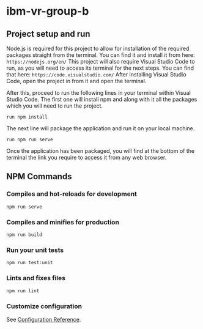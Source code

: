 # ibm-vr-group-b

## Project setup and run
Node.js is required for this project to allow for installation of the required packages straight from the terminal. You can find it and install it from here:
``
https://nodejs.org/en/
``
This project will also require Visual Studio Code to run, as you will need to access its terminal for the next steps. You can find that here:
``
https://code.visualstudio.com/
``
After installing Visual Studio Code, open the project in from it and open the terminal. 

After this, proceed to run the following lines in your terminal within Visual Studio Code. 
The first one will install npm and along with it all the packages which you will need to run the project. 
````
run npm install
````
The next line will package the application and run it on your local machine. 
````
run npm run serve
````
Once the application has been packaged, you will find at the bottom of the terminal the link you require to access it from any web browser. 

## NPM Commands

### Compiles and hot-reloads for development
```
npm run serve
```
### Compiles and minifies for production
```
npm run build
```

### Run your unit tests
```
npm run test:unit
```

### Lints and fixes files
```
npm run lint
```

### Customize configuration
See [Configuration Reference](https://cli.vuejs.org/config/).
